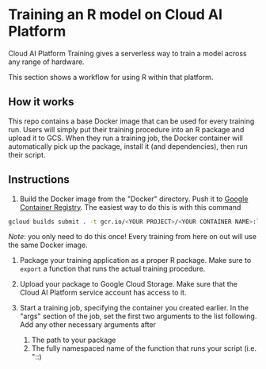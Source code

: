 # Training an R model on Cloud AI Platform
Cloud AI Platform Training gives a serverless way to train a model across any range of hardware.

This section shows a workflow for using R within that platform.

## How it works
This repo contains a base Docker image that can be used for every training run. Users will simply put their training procedure into an R package and upload it to GCS. When they run a training job, the Docker container will automatically pick up the package, install it (and dependencies), then run their script.

## Instructions
1. Build the Docker image from the "Docker" directory. Push it to [Google Container Registry](https://cloud.google.com/container-registry). The easiest way to do this is with this command
```bash
gcloud builds submit . -t gcr.io/<YOUR PROJECT>/<YOUR CONTAINER NAME>:latest
```

*Note*: you only need to do this once! Every training from here on out will use the same Docker image.

1. Package your training application as a proper R package. Make sure to `export` a function that runs the actual training procedure.

1. Upload your package to Google Cloud Storage. Make sure that the Cloud AI Platform service account has access to it.

1. Start a training job, specifying the container you created earlier. In the "args" section of the job, set the first two arguments to the list following. Add any other necessary arguments after
    1. The path to your package
    1. The fully namespaced name of the function that runs your script (i.e. "<YOUR PACKAGE NAME>::<YOUR FUNCTION NAME>)